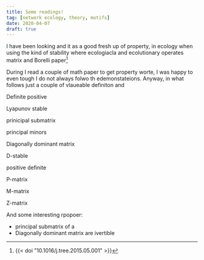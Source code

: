 ```yaml
---
title: Some readings!
tag: [network ecology, theory, motifs]
date: 2020-04-07
draft: true
---
```


I have been looking and it as a good fresh up of property, in ecology when using the kind of stability where ecologiacla and ecolutionary operates matrix and Borelli paper[^n1]


During I read a couple of math paper to get property worte, I was happy to even tough I do not always folwo th edemonstateions. Anyway, in what follows just a couple of vlaueable definiton and

Definite positive

Lyapunov stable

prinicipal submatrix

principal minors

Diagonally dominant matrix

D-stable

positive definite

P-matrix

M-matrix

Z-matrix



And some interesting rpopoer:

- principal submatrix of a
- Diagonally dominant matrix are ivertible




[^n1]: {{< doi "10.1016/j.tree.2015.05.001" >}}
[^nrr]: https://math.siu.edu/colloquia/Gumus-Presentation%20Slides